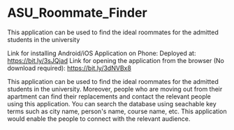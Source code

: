 # ASU_Roommate_Finder
This application can be used to find the ideal roommates for the admitted students in the university

Link for installing Android/iOS Application on Phone: Deployed at: https://bit.ly/3sJQjad
Link for opening the application from the browser (No download required): https://bit.ly/3dNVBx8

This application can be used to find the ideal roommates for the admitted students in the university. Moreover, people who are moving out from their apartment can find their replacements and contact the relevant people using this application. You can search the database using seachable key terms such as city name, person's name, course name, etc. This application would enable the people to connect with the relevant audience.

